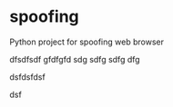 # spoofing
Python project for spoofing web browser

dfsdfsdf
gfdfgfd sdg sdfg sdfg dfg

dsfdsfdsf

dsf
